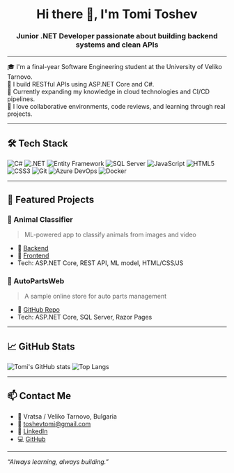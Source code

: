 <h1 align="center">Hi there 👋, I'm Tomi Toshev</h1>
<h3 align="center">Junior .NET Developer passionate about building backend systems and clean APIs</h3>

---

🎓 I'm a final-year Software Engineering student at the University of Veliko Tarnovo.  
🔧 I build RESTful APIs using ASP.NET Core and C#.  
🌱 Currently expanding my knowledge in cloud technologies and CI/CD pipelines.  
🤝 I love collaborative environments, code reviews, and learning through real projects.

---

## 🛠 Tech Stack

![C#](https://img.shields.io/badge/-C%23-239120?style=flat-square&logo=c-sharp&logoColor=white)
![.NET](https://img.shields.io/badge/-ASP.NET%20Core-5C2D91?style=flat-square&logo=dotnet&logoColor=white)
![Entity Framework](https://img.shields.io/badge/-EF%20Core-512BD4?style=flat-square)
![SQL Server](https://img.shields.io/badge/-SQL%20Server-CC2927?style=flat-square&logo=microsoft-sql-server&logoColor=white)
![JavaScript](https://img.shields.io/badge/-JavaScript-F7DF1E?style=flat-square&logo=javascript&logoColor=black)
![HTML5](https://img.shields.io/badge/-HTML5-E34F26?style=flat-square&logo=html5&logoColor=white)
![CSS3](https://img.shields.io/badge/-CSS3-1572B6?style=flat-square&logo=css3)
![Git](https://img.shields.io/badge/-Git-F05032?style=flat-square&logo=git&logoColor=white)
![Azure DevOps](https://img.shields.io/badge/-Azure%20DevOps-0078D7?style=flat-square&logo=azure-devops&logoColor=white)
![Docker](https://img.shields.io/badge/-Docker-2496ED?style=flat-square&logo=docker&logoColor=white)

---

## 📂 Featured Projects

### 🐾 Animal Classifier
> ML-powered app to classify animals from images and video

- 🔗 [Backend](https://github.com/Tomi1819/AnimalClassifier)
- 🔗 [Frontend](https://github.com/Tomi1819/AnimalClassifier.Frontend)
- Tech: ASP.NET Core, REST API, ML model, HTML/CSS/JS

### 🚗 AutoPartsWeb
> A sample online store for auto parts management

- 🔗 [GitHub Repo](https://github.com/Tomi1819/AutoPartsWeb)
- Tech: ASP.NET Core, SQL Server, Razor Pages

---

## 📈 GitHub Stats

![Tomi's GitHub stats](https://github-readme-stats.vercel.app/api?username=Tomi1819&show_icons=true&theme=radical)
![Top Langs](https://github-readme-stats.vercel.app/api/top-langs/?username=Tomi1819&layout=compact&theme=radical)

---

## 📫 Contact Me

- 📍 Vratsa / Veliko Tarnovo, Bulgaria
- 📧 toshevtomi@gmail.com
- 💼 [LinkedIn](https://linkedin.com/in/tomi-toshev-0070a9348)
- 💻 [GitHub](https://github.com/Tomi1819)

---

*“Always learning, always building.”*
